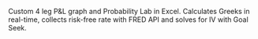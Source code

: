 Custom 4 leg P&L graph and Probability Lab in Excel. 
Calculates Greeks in real-time, collects risk-free rate with FRED API and solves for IV with Goal Seek.   
